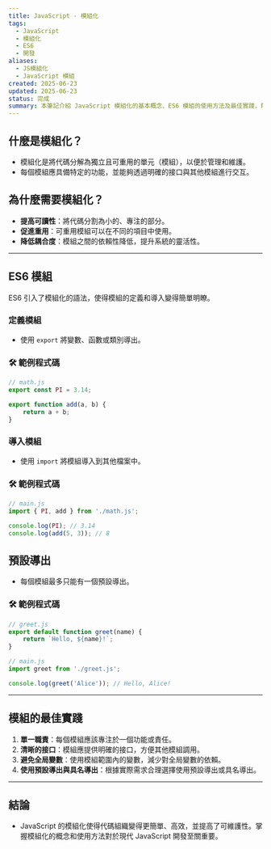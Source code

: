 ```yaml
---
title: JavaScript - 模組化
tags:
  - JavaScript
  - 模組化
  - ES6
  - 開發
aliases:
  - JS模組化
  - JavaScript 模組
created: 2025-06-23
updated: 2025-06-23
status: 完成
summary: 本筆記介紹 JavaScript 模組化的基本概念、ES6 模組的使用方法及最佳實踐，幫助開發者更好地組織和管理代碼。
---
```


## 什麼是模組化？

- 模組化是將代碼分解為獨立且可重用的單元（模組），以便於管理和維護。
- 每個模組應具備特定的功能，並能夠透過明確的接口與其他模組進行交互。

## 為什麼需要模組化？

- **提高可讀性**：將代碼分割為小的、專注的部分。
- **促進重用**：可重用模組可以在不同的項目中使用。
- **降低耦合度**：模組之間的依賴性降低，提升系統的靈活性。

---
## ES6 模組

ES6 引入了模組化的語法，使得模組的定義和導入變得簡單明瞭。

### 定義模組

- 使用 `export` 將變數、函數或類別導出。

### 🛠️ 範例程式碼

```javascript
// math.js
export const PI = 3.14;

export function add(a, b) {
    return a + b;
}
```

### 導入模組

- 使用 `import` 將模組導入到其他檔案中。

### 🛠️ 範例程式碼

```javascript
// main.js
import { PI, add } from './math.js';

console.log(PI); // 3.14
console.log(add(5, 3)); // 8
```

## 預設導出

- 每個模組最多只能有一個預設導出。

### 🛠️ 範例程式碼

```javascript
// greet.js
export default function greet(name) {
    return `Hello, ${name}!`;
}

// main.js
import greet from './greet.js';

console.log(greet('Alice')); // Hello, Alice!
```

---
## 模組的最佳實踐

1. **單一職責**：每個模組應該專注於一個功能或責任。
2. **清晰的接口**：模組應提供明確的接口，方便其他模組調用。
3. **避免全局變數**：使用模組範圍內的變數，減少對全局變數的依賴。
4. **使用預設導出與具名導出**：根據實際需求合理選擇使用預設導出或具名導出。

---
## 結論

- JavaScript 的模組化使得代碼組織變得更簡單、高效，並提高了可維護性。掌握模組化的概念和使用方法對於現代 JavaScript 開發至關重要。